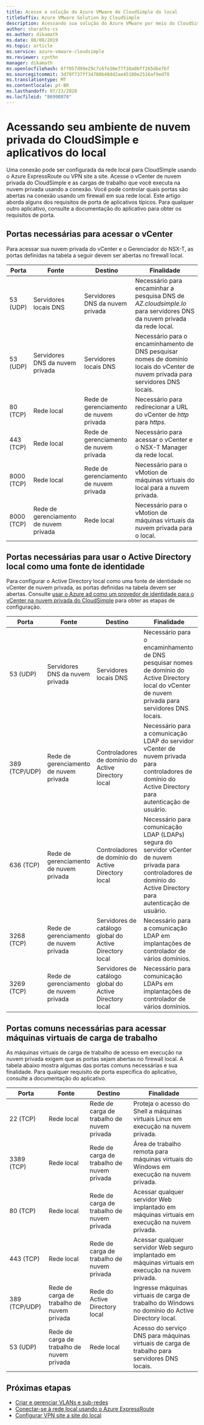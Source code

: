 ```yaml
---
title: Acesse a solução do Azure VMware de CloudSimple do local
titleSuffix: Azure VMware Solution by CloudSimple
description: Acessando sua solução do Azure VMware por meio do CloudSimple de sua rede local por meio de um firewall
author: sharaths-cs
ms.author: dikamath
ms.date: 08/08/2019
ms.topic: article
ms.service: azure-vmware-cloudsimple
ms.reviewer: cynthn
manager: dikamath
ms.openlocfilehash: 6ff057d99e29c7c6fe30e77f38a0bff265dbe7bf
ms.sourcegitcommit: 3d79f737ff34708b48dd2ae45100e2516af9ed78
ms.translationtype: MT
ms.contentlocale: pt-BR
ms.lasthandoff: 07/23/2020
ms.locfileid: "86998878"
---
```

# <a name="accessing-your-cloudsimple-private-cloud-environment-and-applications-from-on-premises"></a>Acessando seu ambiente de nuvem privada do CloudSimple e aplicativos do local

Uma conexão pode ser configurada da rede local para CloudSimple usando o Azure ExpressRoute ou VPN site a site.  Acesse o vCenter de nuvem privada do CloudSimple e as cargas de trabalho que você executa na nuvem privada usando a conexão.  Você pode controlar quais portas são abertas na conexão usando um firewall em sua rede local.  Este artigo aborda alguns dos requisitos de porta de aplicativos típicos.  Para qualquer outro aplicativo, consulte a documentação do aplicativo para obter os requisitos de porta.

## <a name="ports-required-for-accessing-vcenter"></a>Portas necessárias para acessar o vCenter

Para acessar sua nuvem privada do vCenter e o Gerenciador do NSX-T, as portas definidas na tabela a seguir devem ser abertas no firewall local.  

| Porta       | Fonte                           | Destino                      | Finalidade                                                                                                                |
|------------|----------------------------------|----------------------------------|------------------------------------------------------------------------------------------------------------------------|
| 53 (UDP)   | Servidores locais DNS          | Servidores DNS da nuvem privada        | Necessário para encaminhar a pesquisa DNS de *AZ.cloudsimple.Io* para servidores DNS da nuvem privada da rede local.       |
| 53 (UDP)   | Servidores DNS da nuvem privada        | Servidores locais DNS          | Necessário para o encaminhamento de DNS pesquisar nomes de domínio locais do vCenter de nuvem privada para servidores DNS locais. |
| 80 (TCP)   | Rede local              | Rede de gerenciamento de nuvem privada | Necessário para redirecionar a URL do vCenter de *http* para *https*.                                                           |
| 443 (TCP)  | Rede local              | Rede de gerenciamento de nuvem privada | Necessário para acessar o vCenter e o NSX-T Manager da rede local.                                             |
| 8000 (TCP) | Rede local              | Rede de gerenciamento de nuvem privada | Necessário para o vMotion de máquinas virtuais do local para a nuvem privada.                                            |
| 8000 (TCP) | Rede de gerenciamento de nuvem privada | Rede local              | Necessário para o vMotion de máquinas virtuais da nuvem privada para o local.                                            |

## <a name="ports-required-for-using-on-premises-active-directory-as-an-identity-source"></a>Portas necessárias para usar o Active Directory local como uma fonte de identidade

Para configurar o Active Directory local como uma fonte de identidade no vCenter de nuvem privada, as portas definidas na tabela devem ser abertas.  Consulte [usar o Azure ad como um provedor de identidade para o vCenter na nuvem privada do CloudSimple](./azure-ad.md) para obter as etapas de configuração.

| Porta         | Fonte                           | Destino                                         | Finalidade                                                                                                                                          |
|--------------|----------------------------------|-----------------------------------------------------|--------------------------------------------------------------------------------------------------------------------------------------------------|
| 53 (UDP)      | Servidores DNS da nuvem privada        | Servidores locais DNS                             | Necessário para o encaminhamento de DNS pesquisar nomes de domínio do Active Directory local do vCenter de nuvem privada para servidores DNS locais.          |
| 389 (TCP/UDP) | Rede de gerenciamento de nuvem privada | Controladores de domínio do Active Directory local     | Necessário para a comunicação LDAP do servidor vCenter de nuvem privada para controladores de domínio do Active Directory para autenticação de usuário.                |
| 636 (TCP)     | Rede de gerenciamento de nuvem privada | Controladores de domínio do Active Directory local     | Necessário para comunicação LDAP (LDAPs) segura do servidor vCenter de nuvem privada para controladores de domínio do Active Directory para autenticação de usuário. |
| 3268 (TCP)    | Rede de gerenciamento de nuvem privada | Servidores de catálogo global do Active Directory local | Necessário para a comunicação LDAP em implantações de controlador de vários domínios.                                                                        |
| 3269 (TCP)    | Rede de gerenciamento de nuvem privada | Servidores de catálogo global do Active Directory local | Necessário para comunicação LDAPs em implantações de controlador de vários domínios.                                                                       |                                           |

## <a name="common-ports-required-for-accessing-workload-virtual-machines"></a>Portas comuns necessárias para acessar máquinas virtuais de carga de trabalho

As máquinas virtuais de carga de trabalho de acesso em execução na nuvem privada exigem que as portas sejam abertas no firewall local.  A tabela abaixo mostra algumas das portas comuns necessárias e sua finalidade.  Para qualquer requisito de porta específica do aplicativo, consulte a documentação do aplicativo.

| Porta         | Fonte                         | Destino                          | Finalidade                                                                              |
|--------------|--------------------------------|--------------------------------------|--------------------------------------------------------------------------------------|
| 22 (TCP)      | Rede local            | Rede de carga de trabalho de nuvem privada       | Proteja o acesso do Shell a máquinas virtuais Linux em execução na nuvem privada.              |
| 3389 (TCP)    | Rede local            | Rede de carga de trabalho de nuvem privada       | Área de trabalho remota para máquinas virtuais do Windows em execução na nuvem privada.                 |
| 80 (TCP)      | Rede local            | Rede de carga de trabalho de nuvem privada       | Acessar qualquer servidor Web implantado em máquinas virtuais em execução na nuvem privada.        |
| 443 (TCP)     | Rede local            | Rede de carga de trabalho de nuvem privada       | Acessar qualquer servidor Web seguro implantado em máquinas virtuais em execução na nuvem privada. |
| 389 (TCP/UDP) | Rede de carga de trabalho de nuvem privada | Rede do Active Directory local | Ingresse máquinas virtuais de carga de trabalho do Windows no domínio do Active Directory local.       |
| 53 (UDP)      | Rede de carga de trabalho de nuvem privada | Rede local                  | Acesso do serviço DNS para máquinas virtuais de carga de trabalho para servidores DNS locais.         |

## <a name="next-steps"></a>Próximas etapas

* [Criar e gerenciar VLANs e sub-redes](./create-vlan-subnet.md)
* [Conectar-se à rede local usando o Azure ExpressRoute](./on-premises-connection.md)
* [Configurar VPN site a site do local](./vpn-gateway.md)
